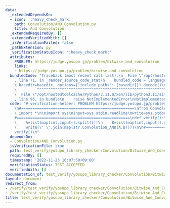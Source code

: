 ```yaml
---
data:
  _extendedDependsOn:
  - icon: ':heavy_check_mark:'
    path: Convolution/AND_Convolution.py
    title: And Convolution
  _extendedRequiredBy: []
  _extendedVerifiedWith: []
  _isVerificationFailed: false
  _pathExtension: py
  _verificationStatusIcon: ':heavy_check_mark:'
  attributes:
    PROBLEM: https://judge.yosupo.jp/problem/bitwise_and_convolution
    links:
    - https://judge.yosupo.jp/problem/bitwise_and_convolution
  bundledCode: "Traceback (most recent call last):\n  File \"/opt/hostedtoolcache/Python/3.11.0/x64/lib/python3.11/site-packages/onlinejudge_verify/documentation/build.py\"\
    , line 71, in _render_source_code_stat\n    bundled_code = language.bundle(stat.path,\
    \ basedir=basedir, options={'include_paths': [basedir]}).decode()\n          \
    \         ^^^^^^^^^^^^^^^^^^^^^^^^^^^^^^^^^^^^^^^^^^^^^^^^^^^^^^^^^^^^^^^^^^^^^^^^^^^^^^^^^\n\
    \  File \"/opt/hostedtoolcache/Python/3.11.0/x64/lib/python3.11/site-packages/onlinejudge_verify/languages/python.py\"\
    , line 96, in bundle\n    raise NotImplementedError\nNotImplementedError\n"
  code: "# verification-helper: PROBLEM https://judge.yosupo.jp/problem/bitwise_and_convolution\n\
    \n#==================================================\nfrom Convolution.AND_Convolution\
    \ import *\n\nimport sys\ninput=sys.stdin.readline\nwrite=sys.stdout.write\n\n\
    #==================================================\ndef verify():\n    N=int(input())\n\
    \    A=list(map(int,input().split()))\n    B=list(map(int,input().split()))\n\
    \    write(\" \".join(map(str,Convolution_AND(A,B))))\n\n#==================================================\n\
    verify()\n"
  dependsOn:
  - Convolution/AND_Convolution.py
  isVerificationFile: true
  path: test_verify/yosupo_library_checker/Convolution/Bitwise_And_Convolution.test.py
  requiredBy: []
  timestamp: '2022-11-23 16:07:50+09:00'
  verificationStatus: TEST_ACCEPTED
  verifiedWith: []
documentation_of: test_verify/yosupo_library_checker/Convolution/Bitwise_And_Convolution.test.py
layout: document
redirect_from:
- /verify/test_verify/yosupo_library_checker/Convolution/Bitwise_And_Convolution.test.py
- /verify/test_verify/yosupo_library_checker/Convolution/Bitwise_And_Convolution.test.py.html
title: test_verify/yosupo_library_checker/Convolution/Bitwise_And_Convolution.test.py
---
```

